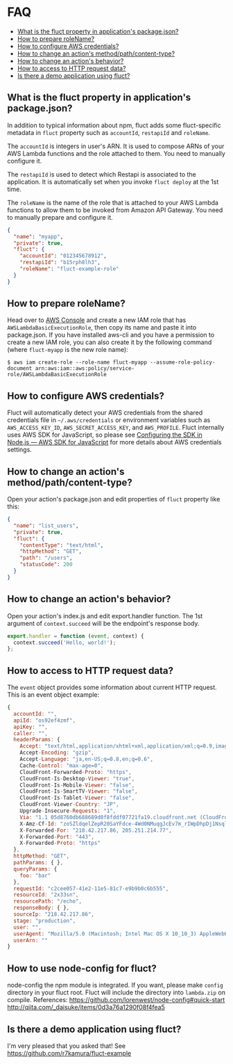 # FAQ
- [What is the fluct property in application's package.json?](#what-is-the-fluct-property-in-applications-packagejson)
- [How to prepare roleName?](#how-to-prepare-rolename)
- [How to configure AWS credentials?](#how-to-configure-aws-credentials)
- [How to change an action's method/path/content-type?](#how-to-change-an-actions-methodpathcontent-type)
- [How to change an action's behavior?](#how-to-change-an-actions-behavior)
- [How to access to HTTP request data?](#how-to-access-to-http-request-data)
- [Is there a demo application using fluct?](#is-there-a-demo-application-using-fluct)

## What is the fluct property in application's package.json?
In addition to typical information about npm,
fluct adds some fluct-specific metadata in `fluct` property such as `accountId`, `restapiId` and `roleName`.

The `accountId` is integers in user's ARN. It is used to compose ARNs of your AWS Lambda functions and the role attached to them. You need to manually configure it.

The `restapiId` is used to detect which Restapi is associated to the application. It is automatically set when you invoke `fluct deploy` at the 1st time.

The `roleName` is the name of the role that is attached to your AWS Lambda functions to allow them to be invoked from Amazon API Gateway. You need to manually prepare and configure it.

```json
{
  "name": "myapp",
  "private": true,
  "fluct": {
    "accountId": "012345678912",
    "restapiId": "b15rph8lh3",
    "roleName": "fluct-example-role"
  }
}
```

## How to prepare roleName?
Head over to [AWS Console](https://console.aws.amazon.com) and create a new IAM role
that has `AWSLambdaBasicExecutionRole`, then copy its name and paste it into package.json.
If you have installed aws-cli and you have a permission to create a new IAM role,
you can also create it by the following command (where `fluct-myapp` is the new role name):

```
$ aws iam create-role --role-name fluct-myapp --assume-role-policy-document arn:aws:iam::aws:policy/service-role/AWSLambdaBasicExecutionRole
```

## How to configure AWS credentials?
Fluct will automatically detect your AWS credentials from the shared credentials file in
`~/.aws/credentials` or environment variables such as `AWS_ACCESS_KEY_ID`, `AWS_SECRET_ACCESS_KEY`,
and `AWS_PROFILE`. Fluct internally uses AWS SDK for JavaScript, so please see
[Configuring the SDK in Node.js — AWS SDK for JavaScript](http://docs.aws.amazon.com/AWSJavaScriptSDK/guide/node-configuring.html)
for more details about AWS credentials settings.

## How to change an action's method/path/content-type?
Open your action's package.json and edit properties of `fluct` property like this:

```json
{
  "name": "list_users",
  "private": true,
  "fluct": {
    "contentType": "text/html",
    "httpMethod": "GET",
    "path": "/users",
    "statusCode": 200
  }
}
```

## How to change an action's behavior?
Open your action's index.js and edit export.handler function.
The 1st argument of `context.succeed` will be the endpoint's response body.

```js
export.handler = function (event, context) {
  context.succeed('Hello, world!');
};
```

## How to access to HTTP request data?
The `event` object provides some information about current HTTP request.
This is an event object example:

```js
{
  accountId: "",
  apiId: "os92ef4zmf",
  apiKey: "",
  caller: "",
  headerParams: {
    Accept: "text/html,application/xhtml+xml,application/xml;q=0.9,image/webp,*/*;q=0.8",
    Accept-Encoding: "gzip",
    Accept-Language: "ja,en-US;q=0.8,en;q=0.6",
    Cache-Control: "max-age=0",
    CloudFront-Forwarded-Proto: "https",
    CloudFront-Is-Desktop-Viewer: "true",
    CloudFront-Is-Mobile-Viewer: "false",
    CloudFront-Is-SmartTV-Viewer: "false",
    CloudFront-Is-Tablet-Viewer: "false",
    CloudFront-Viewer-Country: "JP",
    Upgrade-Insecure-Requests: "1",
    Via: "1.1 05d8760db688689d0f8fddf07721fa19.cloudfront.net (CloudFront)",
    X-Amz-Cf-Id: "zoSZldqelZepR20SaYFdce-4Wd0NMuqgJcEv7m_rIWpDhpDj1Nsqlg==",
    X-Forwarded-For: "218.42.217.86, 205.251.214.77",
    X-Forwarded-Port: "443",
    X-Forwarded-Proto: "https"
  },
  httpMethod: "GET",
  pathParams: { },
  queryParams: {
    foo: "bar"
  },
  requestId: "c2cee057-41e2-11e5-81c7-e9b9b0c6b555",
  resourceId: "2x33sn",
  resourcePath: "/echo",
  responseBody: { },
  sourceIp: "218.42.217.86",
  stage: "production",
  user: "",
  userAgent: "Mozilla/5.0 (Macintosh; Intel Mac OS X 10_10_3) AppleWebKit/537.36 (KHTML, like Gecko) Chrome/44.0.2403.130 Safari/537.36",
  userArn: ""
}
```

## How to use node-config for fluct?
node-config the npm module is integrated.
If you want, please make `config` directory in your fluct root.
Fluct will include the directory into `lambda.zip` on compile.
References:
https://github.com/lorenwest/node-config#quick-start
http://qiita.com/_daisuke/items/0d3a76a1290f08f4fea5

## Is there a demo application using fluct?
I'm very pleased that you asked that! See https://github.com/r7kamura/fluct-example
